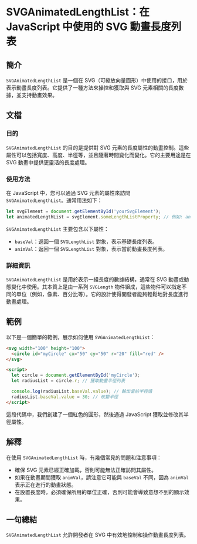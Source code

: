 <!--
Meta Description: # SVGAnimatedLengthList：在 JavaScript 中使用的 SVG 動畫長度列表 ## 簡介 `SVGAnimatedLengthList` 是一個在 SVG（可縮放向量圖形）中使用的接口，用於表示動畫長度列表。它提供了一種方法來操控和獲取與 SVG 元素相關的長度數據，並支...
Meta Keywords: svg, svganimatedlengthlist, javascript, let, baseval
-->

# SVGAnimatedLengthList：在 JavaScript 中使用的 SVG 動畫長度列表

## 簡介
`SVGAnimatedLengthList` 是一個在 SVG（可縮放向量圖形）中使用的接口，用於表示動畫長度列表。它提供了一種方法來操控和獲取與 SVG 元素相關的長度數據，並支持動畫效果。

## 文檔
### 目的
`SVGAnimatedLengthList` 的目的是提供對 SVG 元素的長度屬性的動畫控制。這些屬性可以包括寬度、高度、半徑等，並且隨著時間變化而變化。它的主要用途是在 SVG 動畫中提供更靈活的長度處理。

### 使用方法
在 JavaScript 中，您可以通過 SVG 元素的屬性來訪問 `SVGAnimatedLengthList`。通常用法如下：

```javascript
let svgElement = document.getElementById('yourSvgElement');
let animatedLengthList = svgElement.someLengthListProperty; // 例如: animatedRadius
```

`SVGAnimatedLengthList` 主要包含以下屬性：
- `baseVal`：返回一個 `SVGLengthList` 對象，表示基礎長度列表。
- `animVal`：返回一個 `SVGLengthList` 對象，表示當前動畫長度列表。

### 詳細資訊
`SVGAnimatedLengthList` 是用於表示一組長度的數據結構，通常在 SVG 動畫或動態變化中使用。其本質上是由一系列 `SVGLength` 物件組成，這些物件可以指定不同的單位（例如，像素、百分比等）。它的設計使得開發者能夠輕鬆地對長度進行動畫處理。

## 範例
以下是一個簡單的範例，展示如何使用 `SVGAnimatedLengthList`：

```html
<svg width="100" height="100">
  <circle id="myCircle" cx="50" cy="50" r="20" fill="red" />
</svg>

<script>
  let circle = document.getElementById('myCircle');
  let radiusList = circle.r; // 獲取動畫半徑列表

  console.log(radiusList.baseVal.value); // 輸出當前半徑值
  radiusList.baseVal.value = 30; // 改變半徑
</script>
```

這段代碼中，我們創建了一個紅色的圓形，然後通過 JavaScript 獲取並修改其半徑屬性。

## 解釋
在使用 `SVGAnimatedLengthList` 時，有幾個常見的問題和注意事項：
- 確保 SVG 元素已經正確加載，否則可能無法正確訪問其屬性。
- 如果在動畫期間獲取 `animVal`，請注意它可能與 `baseVal` 不同，因為 `animVal` 表示正在進行的動畫狀態。
- 在設置長度時，必須確保所用的單位正確，否則可能會導致意想不到的顯示效果。

## 一句總結
`SVGAnimatedLengthList` 允許開發者在 SVG 中有效地控制和操作動畫長度列表。